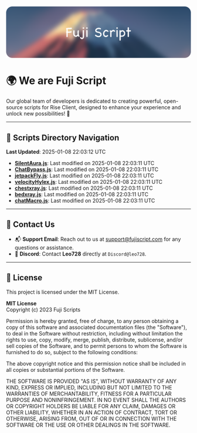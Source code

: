 ![Banner](.github/b.webp)

# 🌍 **We are Fuji Script**

Our global team of developers is dedicated to creating powerful, open-source scripts for Rise Client, designed to enhance your experience and unlock new possibilities! 🌟

---
<!-- SCRIPTS_NAVIGATION_START -->
## 📂 **Scripts Directory Navigation**

**Last Updated**: 2025-01-08 22:03:12 UTC

- **[SilentAura.js](scripts/SilentAura.js)**: Last modified on 2025-01-08 22:03:11 UTC
- **[ChatBypass.js](scripts/ChatBypass.js)**: Last modified on 2025-01-08 22:03:11 UTC
- **[jetpackFly.js](scripts/jetpackFly.js)**: Last modified on 2025-01-08 22:03:11 UTC
- **[velocityHylex.js](scripts/velocityHylex.js)**: Last modified on 2025-01-08 22:03:11 UTC
- **[chestxray.js](scripts/chestxray.js)**: Last modified on 2025-01-08 22:03:11 UTC
- **[bedxray.js](scripts/bedxray.js)**: Last modified on 2025-01-08 22:03:11 UTC
- **[chatMacro.js](scripts/chatMacro.js)**: Last modified on 2025-01-08 22:03:11 UTC

<!-- SCRIPTS_NAVIGATION_END -->

---

## 💬 **Contact Us**  
- 📬 **Support Email**: Reach out to us at [support@fujiscript.com](mailto:support@fujiscript.com) for any questions or assistance.  
- 💬 **Discord**: Contact **Leo728** directly at `Discord@leo728`.

---

## 📜 **License**

This project is licensed under the MIT License.  

**MIT License**  
Copyright (c) 2023 Fuji Scripts  

Permission is hereby granted, free of charge, to any person obtaining a copy of this software and associated documentation files (the "Software"), to deal in the Software without restriction, including without limitation the rights to use, copy, modify, merge, publish, distribute, sublicense, and/or sell copies of the Software, and to permit persons to whom the Software is furnished to do so, subject to the following conditions:  

The above copyright notice and this permission notice shall be included in all copies or substantial portions of the Software.  

THE SOFTWARE IS PROVIDED "AS IS", WITHOUT WARRANTY OF ANY KIND, EXPRESS OR IMPLIED, INCLUDING BUT NOT LIMITED TO THE WARRANTIES OF MERCHANTABILITY, FITNESS FOR A PARTICULAR PURPOSE AND NONINFRINGEMENT. IN NO EVENT SHALL THE AUTHORS OR COPYRIGHT HOLDERS BE LIABLE FOR ANY CLAIM, DAMAGES OR OTHER LIABILITY, WHETHER IN AN ACTION OF CONTRACT, TORT OR OTHERWISE, ARISING FROM, OUT OF OR IN CONNECTION WITH THE SOFTWARE OR THE USE OR OTHER DEALINGS IN THE SOFTWARE.  
